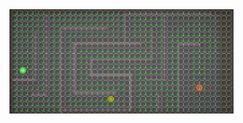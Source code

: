 <img align="middle" alt="Coding" width="400" src="https://github.com/dbarans/AStarPathfinding/blob/main/pathfinding.png">
